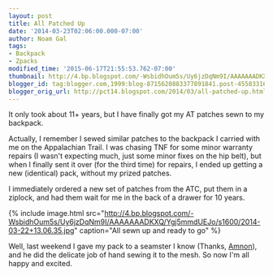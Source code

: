 ```yaml
---
layout: post
title: All Patched Up
date: '2014-03-23T02:06:00.000-07:00'
author: Noam Gal
tags:
- Backpack
- Zpacks
modified_time: '2015-06-17T21:55:53.762-07:00'
thumbnail: http://4.bp.blogspot.com/-WsbidhOum5s/Uy6jzDqNm9I/AAAAAAADKXQ/Ygj5mmdUEJo/s72-c/2014-03-22+13.06.35.jpg
blogger_id: tag:blogger.com,1999:blog-8715620883377891841.post-4558331672774933433
blogger_orig_url: http://pct14.blogspot.com/2014/03/all-patched-up.html
---
```


It only took about 11+ years, but I have finally got my AT patches sewn to my backpack.

Actually, I remember I sewed similar patches to the backpack I carried with me on the Appalachian Trail. I was chasing TNF for some minor warranty repairs (I wasn't expecting much, just some minor fixes on the hip belt), but when I finally sent it over (for the third time) for repairs, I ended up getting a new (identical) pack, without my prized patches.

I immediately ordered a new set of patches from the ATC, put them in a ziplock, and had them wait for me in the back of a drawer for 10 years.

{% include image.html src="http://4.bp.blogspot.com/-WsbidhOum5s/Uy6jzDqNm9I/AAAAAAADKXQ/Ygj5mmdUEJo/s1600/2014-03-22+13.06.35.jpg" caption="All sewn up and ready to go" %}

Well, last weekend I gave my pack to a seamster I know (Thanks, [Amnon]), and he did the delicate job of hand sewing it to the mesh. So now I'm all happy and excited.

[Amnon]: https://www.facebook.com/pages/pashut/110824178940183